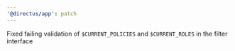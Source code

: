 ```yaml
---
'@directus/app': patch
---
```


Fixed failing validation of `$CURRENT_POLICIES` and `$CURRENT_ROLES` in the filter interface
